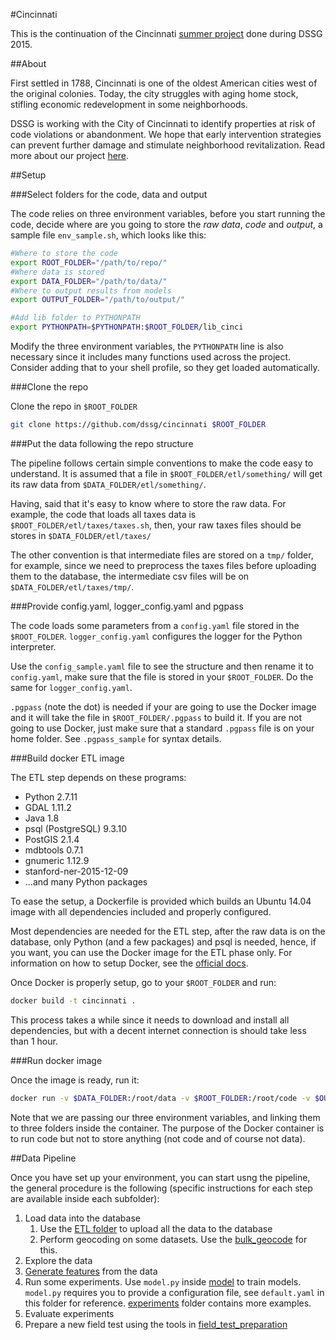 #Cincinnati

This is the continuation of the Cincinnati [summer project](https://github.com/dssg/cincinnati2015-public) done during DSSG 2015.

##About

First settled in 1788, Cincinnati is one of the oldest American cities west of the original colonies. Today, the 
city struggles with aging home stock, stifling economic redevelopment in some neighborhoods. 

DSSG is working with the City of Cincinnati to identify properties at risk of code violations or abandonment. We hope
that early intervention strategies can prevent further damage and stimulate neighborhood revitalization. Read more about
our project [here](http://dssg.uchicago.edu/2015/08/20/cincy-blight-prevention.html). 

##Setup

###Select folders for the code, data and output

The code relies on three environment variables, before you start running the code, decide where are you going to store the *raw data*,  *code* and *output*, a sample file `env_sample.sh`, which looks like this:

```bash
#Where to store the code
export ROOT_FOLDER="/path/to/repo/"
#Where data is stored
export DATA_FOLDER="/path/to/data/"
#Where to output results from models
export OUTPUT_FOLDER="/path/to/output/"

#Add lib folder to PYTHONPATH
export PYTHONPATH=$PYTHONPATH:$ROOT_FOLDER/lib_cinci
```

Modify the three environment variables, the `PYTHONPATH` line is also necessary since it includes many functions used across the project. Consider adding that to your shell profile, so they get loaded automatically.

###Clone the repo

Clone the repo in `$ROOT_FOLDER`

```bash
git clone https://github.com/dssg/cincinnati $ROOT_FOLDER
```

###Put the data following the repo structure

The pipeline follows certain simple conventions to make the code easy to understand. It is assumed that a file in `$ROOT_FOLDER/etl/something/` will get its raw data from `$DATA_FOLDER/etl/something/`.

Having, said that it's easy to know where to store the raw data. For example, the code that loads all taxes data is `$ROOT_FOLDER/etl/taxes/taxes.sh`, then, your raw taxes files should be stores in `$DATA_FOLDER/etl/taxes/`

The other convention is that intermediate files are stored on a `tmp/` folder, for example, since we need to preprocess the taxes files before uploading them to the database, the intermediate csv files will be on `$DATA_FOLDER/etl/taxes/tmp/`.

###Provide config.yaml, logger_config.yaml and pgpass

The code loads some parameters from a `config.yaml` file stored in the `$ROOT_FOLDER`. `logger_config.yaml` configures the logger for the Python interpreter.

Use the `config_sample.yaml` file to see the structure and then rename it to `config.yaml`, make sure that the file is stored in your `$ROOT_FOLDER`. Do the same for `logger_config.yaml`.

`.pgpass` (note the dot) is needed if your are going to use the Docker image and it will take
the file in `$ROOT_FOLDER/.pgpass` to build it. If you are not going to use Docker, just make sure that a standard `.pgpass` file is on your home folder. See `.pgpass_sample` for syntax details.

###Build docker ETL image

The ETL step depends on these programs:

* Python 2.7.11
* GDAL 1.11.2
* Java 1.8
* psql (PostgreSQL) 9.3.10
* PostGIS 2.1.4
* mdbtools 0.7.1 
* gnumeric 1.12.9
* stanford-ner-2015-12-09
* ...and many Python packages

To ease the setup, a Dockerfile is provided which builds an Ubuntu 14.04 image with all dependencies included and properly configured.

Most dependencies are needed for the ETL step, after the raw data is on the database, only Python (and a few packages) and psql is needed, hence, if you want, you can use the Docker image for the ETL phase only. For information on how to setup Docker, see the [official docs](https://docs.docker.com/).

Once Docker is properly setup, go to your `$ROOT_FOLDER` and run:

```bash
docker build -t cincinnati .
```

This process takes a while since it needs to download and install all dependencies, but with a decent internet connection is should take less than 1 hour.

###Run docker image

Once the image is ready, run it: 

```bash
docker run -v $DATA_FOLDER:/root/data -v $ROOT_FOLDER:/root/code -v $OUTPUT_FOLDER:/root/output -i -t cincinnati /bin/bash
```

Note that we are passing our three environment variables, and linking them to three folders inside the container. The purpose of the Docker container is to run code but not to store anything (not code and of course not data).

##Data Pipeline

Once you have set up your environment, you can start usng the pipeline, the general procedure is the following (specific instructions for each step are available inside each subfolder):

1. Load data into the database 
   1. Use the [ETL folder](etl/) to upload all the data to the database
   2. Perform geocoding on some datasets. Use the [bulk_geocode](bulk_geocoder/) for this.
2. Explore the data
3. [Generate features](model/features) from the data
4. Run some experiments. Use `model.py` inside [model](model/) to train models. `model.py` requires you to provide a configuration file, see `default.yaml` in this folder for reference.  [experiments](model/experiments) folder contains more examples.
5. Evaluate experiments
6. Prepare a new field test using the tools in [field_test_preparation](field_test_preparation/)